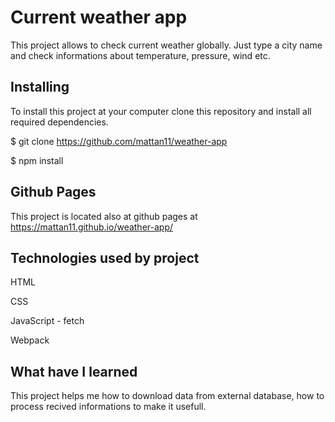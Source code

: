 # Current weather app
This project allows to check current weather globally. Just type a city name and check informations about temperature, pressure, wind etc.


## Installing 
To install this project at your computer clone this repository and install all required dependencies.

$ git clone https://github.com/mattan11/weather-app

$ npm install

## Github Pages
This project is located also at github pages at  https://mattan11.github.io/weather-app/
## Technologies used by project
HTML

CSS

JavaScript - fetch 

Webpack

## What have I learned
This project helps me how to download data from external database, how to process recived informations to make it usefull.
